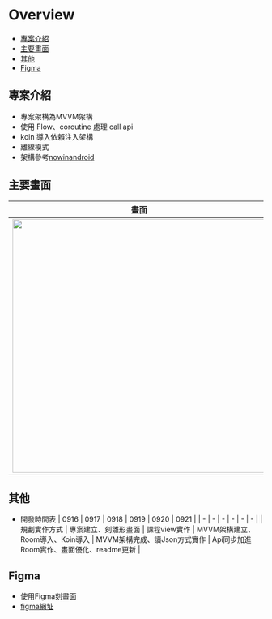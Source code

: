 
# Overview
- [專案介紹](#專案介紹)
- [主要畫面](#主要畫面)
- [其他](#其他)
- [Figma](#figma)

## 專案介紹
- 專案架構為MVVM架構
- 使用 Flow、coroutine 處理 call api
- koin 導入依賴注入架構
- 離線模式
- 架構參考[nowinandroid](https://github.com/InsertKoinIO/nowinandroid/tree/refacto_koin/end)

## 主要畫面
| 畫面 | 介紹 | 
| - | - | 
| <img src="https://github.com/StoneShawn/ClassSchedule/assets/54303580/1f7aca07-46c2-4c59-a979-083934b5c3d7" height="500"> | 課程頁面</br>- 收藏按鈕處理 </br>- 使用Glide處理圖片 </br>- viewModel使用UiState來更新畫面 | 
## 其他
- 開發時間表
  | 0916 | 0917 | 0918 | 0919 | 0920 | 0921 |
  | - | - | - | - | - | - |
  | 規劃實作方式 | 專案建立、刻雛形畫面 | 課程view實作 | MVVM架構建立、Room導入、Koin導入 | MVVM架構完成、讀Json方式實作 | Api同步加進Room實作、畫面優化、readme更新 |
## Figma
- 使用Figma刻畫面
- [figma網址](https://www.figma.com/file/mQ5iQ0AdXGMWJcdihRwLuu/HaHow-Class-Scheudle?type=design&node-id=0%3A1&mode=design&t=xSVWTX732feqvhVf-1)
